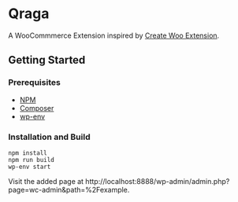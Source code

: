 # Qraga

A WooCommmerce Extension inspired by [Create Woo Extension](https://github.com/woocommerce/woocommerce/blob/trunk/packages/js/create-woo-extension/README.md).

## Getting Started

### Prerequisites

-   [NPM](https://www.npmjs.com/)
-   [Composer](https://getcomposer.org/download/)
-   [wp-env](https://developer.wordpress.org/block-editor/reference-guides/packages/packages-env/)

### Installation and Build

```
npm install
npm run build
wp-env start
```

Visit the added page at http://localhost:8888/wp-admin/admin.php?page=wc-admin&path=%2Fexample.
